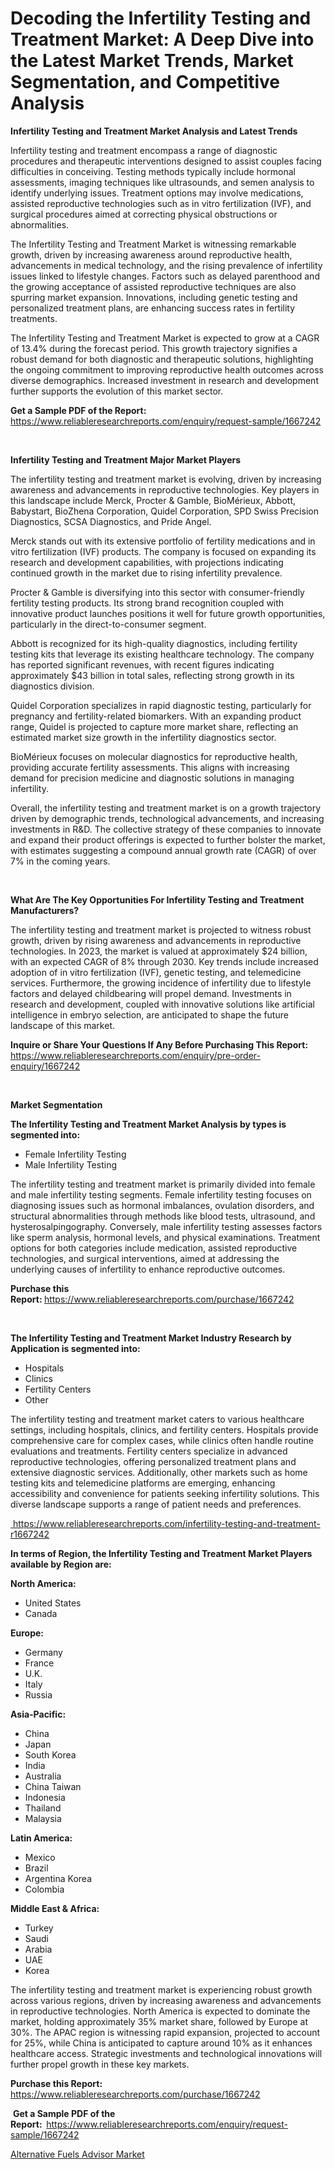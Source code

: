 <p><h1>Decoding the Infertility Testing and Treatment Market: A Deep Dive into the Latest Market Trends, Market Segmentation, and Competitive Analysis</h1></p><p><strong>Infertility Testing and Treatment Market Analysis and Latest Trends</strong></p>
<p><p>Infertility testing and treatment encompass a range of diagnostic procedures and therapeutic interventions designed to assist couples facing difficulties in conceiving. Testing methods typically include hormonal assessments, imaging techniques like ultrasounds, and semen analysis to identify underlying issues. Treatment options may involve medications, assisted reproductive technologies such as in vitro fertilization (IVF), and surgical procedures aimed at correcting physical obstructions or abnormalities.</p><p>The Infertility Testing and Treatment Market is witnessing remarkable growth, driven by increasing awareness around reproductive health, advancements in medical technology, and the rising prevalence of infertility issues linked to lifestyle changes. Factors such as delayed parenthood and the growing acceptance of assisted reproductive techniques are also spurring market expansion. Innovations, including genetic testing and personalized treatment plans, are enhancing success rates in fertility treatments.</p><p>The Infertility Testing and Treatment Market is expected to grow at a CAGR of 13.4% during the forecast period. This growth trajectory signifies a robust demand for both diagnostic and therapeutic solutions, highlighting the ongoing commitment to improving reproductive health outcomes across diverse demographics. Increased investment in research and development further supports the evolution of this market sector.</p></p>
<p><strong>Get a Sample PDF of the Report:&nbsp;</strong> <a href="https://www.reliableresearchreports.com/enquiry/request-sample/1667242?utm_campaign=3063&utm_medium=2&utm_source=Github&utm_content=ia&utm_term=08032025&utm_id=infertility-testing-and-treatment">https://www.reliableresearchreports.com/enquiry/request-sample/1667242</a></p>
<p>&nbsp;</p>
<p><strong>Infertility Testing and Treatment Major Market Players</strong></p>
<p><p>The infertility testing and treatment market is evolving, driven by increasing awareness and advancements in reproductive technologies. Key players in this landscape include Merck, Procter & Gamble, BioMérieux, Abbott, Babystart, BioZhena Corporation, Quidel Corporation, SPD Swiss Precision Diagnostics, SCSA Diagnostics, and Pride Angel.</p><p>Merck stands out with its extensive portfolio of fertility medications and in vitro fertilization (IVF) products. The company is focused on expanding its research and development capabilities, with projections indicating continued growth in the market due to rising infertility prevalence.</p><p>Procter & Gamble is diversifying into this sector with consumer-friendly fertility testing products. Its strong brand recognition coupled with innovative product launches positions it well for future growth opportunities, particularly in the direct-to-consumer segment.</p><p>Abbott is recognized for its high-quality diagnostics, including fertility testing kits that leverage its existing healthcare technology. The company has reported significant revenues, with recent figures indicating approximately $43 billion in total sales, reflecting strong growth in its diagnostics division.</p><p>Quidel Corporation specializes in rapid diagnostic testing, particularly for pregnancy and fertility-related biomarkers. With an expanding product range, Quidel is projected to capture more market share, reflecting an estimated market size growth in the infertility diagnostics sector.</p><p>BioMérieux focuses on molecular diagnostics for reproductive health, providing accurate fertility assessments. This aligns with increasing demand for precision medicine and diagnostic solutions in managing infertility.</p><p>Overall, the infertility testing and treatment market is on a growth trajectory driven by demographic trends, technological advancements, and increasing investments in R&D. The collective strategy of these companies to innovate and expand their product offerings is expected to further bolster the market, with estimates suggesting a compound annual growth rate (CAGR) of over 7% in the coming years.</p></p>
<p>&nbsp;</p>
<p><strong>What Are The Key Opportunities For Infertility Testing and Treatment Manufacturers?</strong></p>
<p><p>The infertility testing and treatment market is projected to witness robust growth, driven by rising awareness and advancements in reproductive technologies. In 2023, the market is valued at approximately $24 billion, with an expected CAGR of 8% through 2030. Key trends include increased adoption of in vitro fertilization (IVF), genetic testing, and telemedicine services. Furthermore, the growing incidence of infertility due to lifestyle factors and delayed childbearing will propel demand. Investments in research and development, coupled with innovative solutions like artificial intelligence in embryo selection, are anticipated to shape the future landscape of this market.</p></p>
<p><strong>Inquire or Share Your Questions If Any Before Purchasing This Report:</strong> <a href="https://www.reliableresearchreports.com/enquiry/pre-order-enquiry/1667242?utm_campaign=3063&utm_medium=2&utm_source=Github&utm_content=ia&utm_term=08032025&utm_id=infertility-testing-and-treatment">https://www.reliableresearchreports.com/enquiry/pre-order-enquiry/1667242</a></p>
<p>&nbsp;</p>
<p><strong>Market Segmentation</strong></p>
<p><strong>The Infertility Testing and Treatment Market Analysis by types is segmented into:</strong></p>
<p><ul><li>Female Infertility Testing</li><li>Male Infertility Testing</li></ul></p>
<p><p>The infertility testing and treatment market is primarily divided into female and male infertility testing segments. Female infertility testing focuses on diagnosing issues such as hormonal imbalances, ovulation disorders, and structural abnormalities through methods like blood tests, ultrasound, and hysterosalpingography. Conversely, male infertility testing assesses factors like sperm analysis, hormonal levels, and physical examinations. Treatment options for both categories include medication, assisted reproductive technologies, and surgical interventions, aimed at addressing the underlying causes of infertility to enhance reproductive outcomes.</p></p>
<p><strong>Purchase this Report:&nbsp;</strong><a href="https://www.reliableresearchreports.com/purchase/1667242?utm_campaign=3063&utm_medium=2&utm_source=Github&utm_content=ia&utm_term=08032025&utm_id=infertility-testing-and-treatment">https://www.reliableresearchreports.com/purchase/1667242</a></p>
<p>&nbsp;</p>
<p><strong>The Infertility Testing and Treatment Market Industry Research by Application is segmented into:</strong></p>
<p><ul><li>Hospitals</li><li>Clinics</li><li>Fertility Centers</li><li>Other</li></ul></p>
<p><p>The infertility testing and treatment market caters to various healthcare settings, including hospitals, clinics, and fertility centers. Hospitals provide comprehensive care for complex cases, while clinics often handle routine evaluations and treatments. Fertility centers specialize in advanced reproductive technologies, offering personalized treatment plans and extensive diagnostic services. Additionally, other markets such as home testing kits and telemedicine platforms are emerging, enhancing accessibility and convenience for patients seeking infertility solutions. This diverse landscape supports a range of patient needs and preferences.</p></p>
<p><a href="https://www.reliableresearchreports.com/infertility-testing-and-treatment-r1667242?utm_campaign=3063&utm_medium=2&utm_source=Github&utm_content=ia&utm_term=08032025&utm_id=infertility-testing-and-treatment">&nbsp;https://www.reliableresearchreports.com/infertility-testing-and-treatment-r1667242</a></p>
<p><strong>In terms of Region, the Infertility Testing and Treatment Market Players available by Region are:</strong></p>
<p>
    <p> <strong> North America: </strong>
        <ul>
            <li>United States</li>
            <li>Canada</li>
        </ul>
        </p> 
    <p> <strong> Europe: </strong>
        <ul>
            <li>Germany</li>
            <li>France</li>
            <li>U.K.</li>
            <li>Italy</li>
            <li>Russia</li>
        </ul>
        </p> 
    <p> <strong> Asia-Pacific: </strong>
        <ul>
            <li>China</li>
            <li>Japan</li>
            <li>South Korea</li>
            <li>India</li>
            <li>Australia</li>
            <li>China Taiwan</li>
            <li>Indonesia</li>
            <li>Thailand</li>
            <li>Malaysia</li>
        </ul>
        </p> 
    <p> <strong> Latin America: </strong>
        <ul>
            <li>Mexico</li>
            <li>Brazil</li>
            <li>Argentina Korea</li>
            <li>Colombia</li>
        </ul>
        </p> 
    <p> <strong> Middle East & Africa: </strong>
        <ul>
            <li>Turkey</li>
            <li>Saudi</li>
            <li>Arabia</li>
            <li>UAE</li>
            <li>Korea</li>
        </ul>
    </p>
    </p>
<p><p>The infertility testing and treatment market is experiencing robust growth across various regions, driven by increasing awareness and advancements in reproductive technologies. North America is expected to dominate the market, holding approximately 35% market share, followed by Europe at 30%. The APAC region is witnessing rapid expansion, projected to account for 25%, while China is anticipated to capture around 10% as it enhances healthcare access. Strategic investments and technological innovations will further propel growth in these key markets.</p></p>
<p><strong>Purchase this Report: </strong><a href="https://www.reliableresearchreports.com/purchase/1667242?utm_campaign=3063&utm_medium=2&utm_source=Github&utm_content=ia&utm_term=08032025&utm_id=infertility-testing-and-treatment">https://www.reliableresearchreports.com/purchase/1667242</a></p>
<p>&nbsp;<strong>Get a Sample PDF of the Report:&nbsp;&nbsp;</strong><a href="https://www.reliableresearchreports.com/enquiry/request-sample/1667242?utm_campaign=3063&utm_medium=2&utm_source=Github&utm_content=ia&utm_term=08032025&utm_id=infertility-testing-and-treatment">https://www.reliableresearchreports.com/enquiry/request-sample/1667242</a></p>
<p><strong></strong></p>
<p><p><a href="https://github.com/jhamygunler/Market-Research-Report-List-1/blob/main/alternative-fuels-advisor-market.md?utm_campaign=3063&utm_medium=2&utm_source=Github&utm_content=ia&utm_term=08032025&utm_id=infertility-testing-and-treatment">Alternative Fuels Advisor Market</a></p></p>